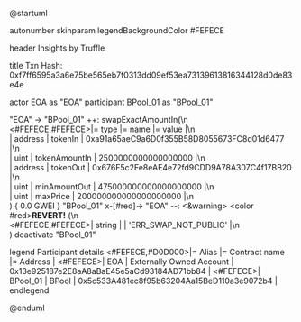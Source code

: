 

@startuml

autonumber
skinparam legendBackgroundColor #FEFECE

<style>
      header {
        HorizontalAlignment left
        FontColor purple
        FontSize 14
        Padding 10
      }
    </style>

header Insights by Truffle

title Txn Hash: 0xf7ff6595a3a6e75be565eb7f0313dd09ef53ea73139613816344128d0de83e4e


actor EOA as "EOA"
participant BPool_01 as "BPool_01"

"EOA" -> "BPool_01" ++: swapExactAmountIn(\n\
<#FEFECE,#FEFECE>|= type |= name |= value |\n\
| address | tokenIn | 0xa91a65aeC9a6D0f355B58D8055673FC8d01d6477 |\n\
| uint | tokenAmountIn | 2500000000000000000 |\n\
| address | tokenOut | 0x676F5c2Fe8eAE4e72fd9CDD9A78A307C4f17BB20 |\n\
| uint | minAmountOut | 475000000000000000000 |\n\
| uint | maxPrice | 200000000000000000000 |\n\
) { 0.0 GWEI }
"BPool_01" x-[#red]-> "EOA" --: <&warning> <color #red>**REVERT!**</color> (\n\
<#FEFECE,#FEFECE>| string |  | 'ERR_SWAP_NOT_PUBLIC' |\n\
)
deactivate "BPool_01"

legend
Participant details
<#FEFECE,#D0D000>|= Alias |= Contract name |= Address |
<#FEFECE>| EOA | Externally Owned Account | 0x13e925187e2E8aA8aBaE45e5aCd93184AD71bb84 |
<#FEFECE>| BPool_01 | BPool | 0x5c533A481ec8f95b63204Aa15BeD110a3e9072b4 |
endlegend

@enduml